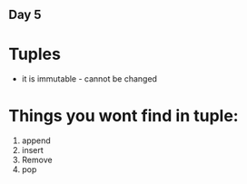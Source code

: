## Day 5

# Tuples

- it is immutable - cannot be changed

# Things you wont find in tuple:

1. append
2. insert
3. Remove
4. pop

